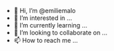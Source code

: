 - 👋 Hi, I’m @emiliemalo
- 👀 I’m interested in ...
- 🌱 I’m currently learning ...
- 💞️ I’m looking to collaborate on ...
- 📫 How to reach me ...

<!---
emiliemalo/emiliemalo is a ✨ special ✨ repository because its `README.md` (this file) appears on your GitHub profile.
You can click the Preview link to take a look at your changes.
--->
